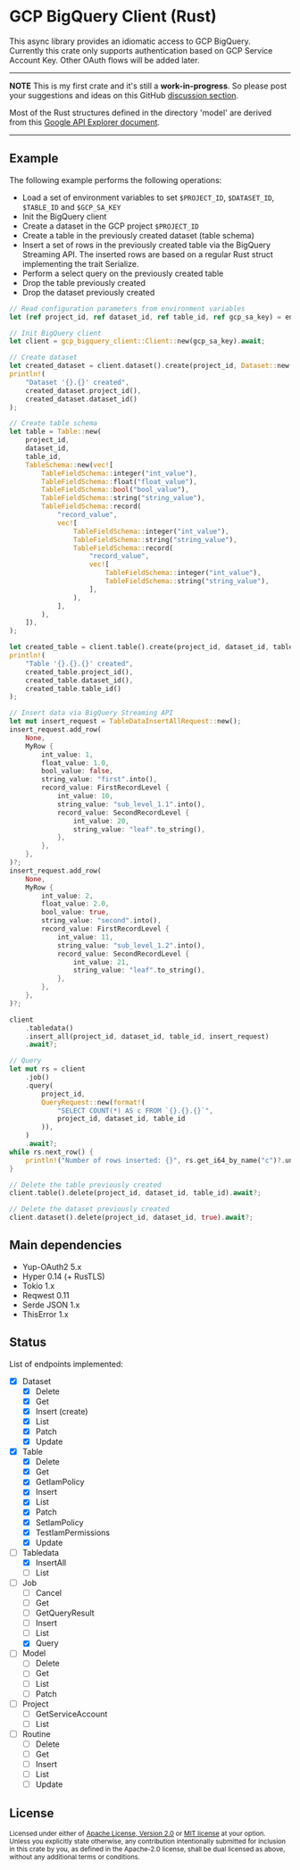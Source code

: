 GCP BigQuery Client (Rust)
==========================

This async library provides an idiomatic access to GCP BigQuery.
<br>
Currently this crate only supports authentication based on GCP Service Account Key. Other OAuth flows will be added later. 

---
**NOTE**
This is my first crate and it's still a **work-in-progress**. So please post your suggestions and ideas on this 
GitHub [discussion section](https://github.com/lquerel/gcp-bigquery-client/discussions).  

Most of the Rust structures defined in the directory 'model' are derived from this [Google API Explorer document](https://bigquery.googleapis.com/discovery/v1/apis/bigquery/v2/rest). 

---

## Example
The following example performs the following operations:
* Load a set of environment variables to set `$PROJECT_ID`, `$DATASET_ID`, `$TABLE_ID` and `$GCP_SA_KEY`
* Init the BigQuery client
* Create a dataset in the GCP project `$PROJECT_ID`
* Create a table in the previously created dataset (table schema)
* Insert a set of rows in the previously created table via the BigQuery Streaming API. The inserted 
rows are based on a regular Rust struct implementing the trait Serialize. 
* Perform a select query on the previously created table
* Drop the table previously created
* Drop the dataset previously created 

```rust
// Read configuration parameters from environment variables
let (ref project_id, ref dataset_id, ref table_id, ref gcp_sa_key) = env_vars();

// Init BigQuery client
let client = gcp_bigquery_client::Client::new(gcp_sa_key).await;

// Create dataset
let created_dataset = client.dataset().create(project_id, Dataset::new(dataset_id)).await?;
println!(
    "Dataset '{}.{}' created",
    created_dataset.project_id(),
    created_dataset.dataset_id()
);

// Create table schema
let table = Table::new(
    project_id,
    dataset_id,
    table_id,
    TableSchema::new(vec![
        TableFieldSchema::integer("int_value"),
        TableFieldSchema::float("float_value"),
        TableFieldSchema::bool("bool_value"),
        TableFieldSchema::string("string_value"),
        TableFieldSchema::record(
            "record_value",
            vec![
                TableFieldSchema::integer("int_value"),
                TableFieldSchema::string("string_value"),
                TableFieldSchema::record(
                    "record_value",
                    vec![
                        TableFieldSchema::integer("int_value"),
                        TableFieldSchema::string("string_value"),
                    ],
                ),
            ],
        ),
    ]),
);

let created_table = client.table().create(project_id, dataset_id, table).await?;
println!(
    "Table '{}.{}.{}' created",
    created_table.project_id(),
    created_table.dataset_id(),
    created_table.table_id()
);

// Insert data via BigQuery Streaming API
let mut insert_request = TableDataInsertAllRequest::new();
insert_request.add_row(
    None,
    MyRow {
        int_value: 1,
        float_value: 1.0,
        bool_value: false,
        string_value: "first".into(),
        record_value: FirstRecordLevel {
            int_value: 10,
            string_value: "sub_level_1.1".into(),
            record_value: SecondRecordLevel {
                int_value: 20,
                string_value: "leaf".to_string(),
            },
        },
    },
)?;
insert_request.add_row(
    None,
    MyRow {
        int_value: 2,
        float_value: 2.0,
        bool_value: true,
        string_value: "second".into(),
        record_value: FirstRecordLevel {
            int_value: 11,
            string_value: "sub_level_1.2".into(),
            record_value: SecondRecordLevel {
                int_value: 21,
                string_value: "leaf".to_string(),
            },
        },
    },
)?;

client
    .tabledata()
    .insert_all(project_id, dataset_id, table_id, insert_request)
    .await?;

// Query
let mut rs = client
    .job()
    .query(
        project_id,
        QueryRequest::new(format!(
            "SELECT COUNT(*) AS c FROM `{}.{}.{}`",
            project_id, dataset_id, table_id
        )),
    )
    .await?;
while rs.next_row() {
    println!("Number of rows inserted: {}", rs.get_i64_by_name("c")?.unwrap());
}

// Delete the table previously created
client.table().delete(project_id, dataset_id, table_id).await?;

// Delete the dataset previously created
client.dataset().delete(project_id, dataset_id, true).await?;
```

## Main dependencies
* Yup-OAuth2 5.x
* Hyper 0.14 (+ RusTLS)
* Tokio 1.x
* Reqwest 0.11
* Serde JSON 1.x
* ThisError 1.x

## Status
List of endpoints implemented:
- [X] Dataset
  - [X] Delete
  - [X] Get
  - [X] Insert (create)
  - [X] List
  - [X] Patch
  - [X] Update
- [X] Table
  - [X] Delete
  - [X] Get
  - [X] GetIamPolicy
  - [X] Insert
  - [X] List
  - [X] Patch
  - [X] SetIamPolicy
  - [X] TestIamPermissions
  - [X] Update
- [ ] Tabledata 
  - [X] InsertAll
  - [ ] List
- [ ] Job
  - [ ] Cancel
  - [ ] Get
  - [ ] GetQueryResult
  - [ ] Insert
  - [ ] List
  - [X] Query 
- [ ] Model
  - [ ] Delete
  - [ ] Get
  - [ ] List
  - [ ] Patch
- [ ] Project
  - [ ] GetServiceAccount
  - [ ] List 
- [ ] Routine  
  - [ ] Delete
  - [ ] Get
  - [ ] Insert
  - [ ] List
  - [ ] Update

## License

<sup>
Licensed under either of <a href="LICENSE-APACHE">Apache License, Version
2.0</a> or <a href="LICENSE-MIT">MIT license</a> at your option.
</sup>

<br>

<sub>
Unless you explicitly state otherwise, any contribution intentionally submitted
for inclusion in this crate by you, as defined in the Apache-2.0 license, shall
be dual licensed as above, without any additional terms or conditions.
</sub>